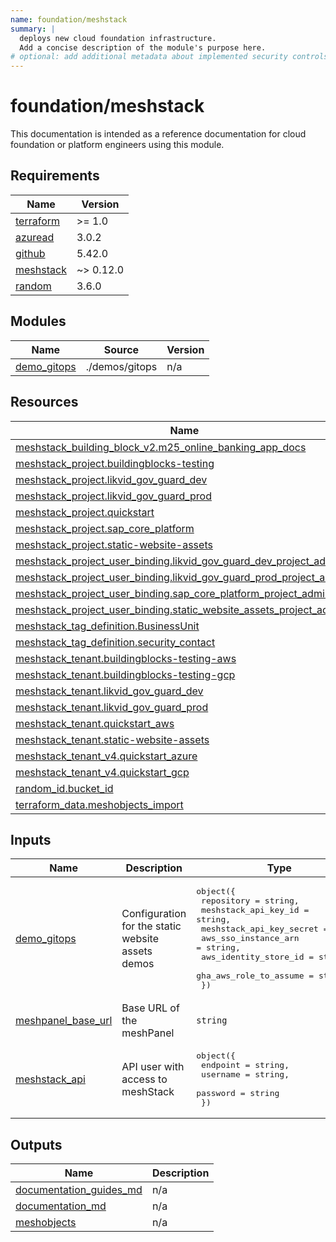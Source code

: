 ```yaml
---
name: foundation/meshstack
summary: |
  deploys new cloud foundation infrastructure.
  Add a concise description of the module's purpose here.
# optional: add additional metadata about implemented security controls
---
```


# foundation/meshstack

This documentation is intended as a reference documentation for cloud foundation or platform engineers using this module.

<!-- BEGIN_TF_DOCS -->
## Requirements

| Name | Version |
|------|---------|
| <a name="requirement_terraform"></a> [terraform](#requirement\_terraform) | >= 1.0 |
| <a name="requirement_azuread"></a> [azuread](#requirement\_azuread) | 3.0.2 |
| <a name="requirement_github"></a> [github](#requirement\_github) | 5.42.0 |
| <a name="requirement_meshstack"></a> [meshstack](#requirement\_meshstack) | ~> 0.12.0 |
| <a name="requirement_random"></a> [random](#requirement\_random) | 3.6.0 |

## Modules

| Name | Source | Version |
|------|--------|---------|
| <a name="module_demo_gitops"></a> [demo\_gitops](#module\_demo\_gitops) | ./demos/gitops | n/a |

## Resources

| Name | Type |
|------|------|
| [meshstack_building_block_v2.m25_online_banking_app_docs](https://registry.terraform.io/providers/meshcloud/meshstack/latest/docs/resources/building_block_v2) | resource |
| [meshstack_project.buildingblocks-testing](https://registry.terraform.io/providers/meshcloud/meshstack/latest/docs/resources/project) | resource |
| [meshstack_project.likvid_gov_guard_dev](https://registry.terraform.io/providers/meshcloud/meshstack/latest/docs/resources/project) | resource |
| [meshstack_project.likvid_gov_guard_prod](https://registry.terraform.io/providers/meshcloud/meshstack/latest/docs/resources/project) | resource |
| [meshstack_project.quickstart](https://registry.terraform.io/providers/meshcloud/meshstack/latest/docs/resources/project) | resource |
| [meshstack_project.sap_core_platform](https://registry.terraform.io/providers/meshcloud/meshstack/latest/docs/resources/project) | resource |
| [meshstack_project.static-website-assets](https://registry.terraform.io/providers/meshcloud/meshstack/latest/docs/resources/project) | resource |
| [meshstack_project_user_binding.likvid_gov_guard_dev_project_admins](https://registry.terraform.io/providers/meshcloud/meshstack/latest/docs/resources/project_user_binding) | resource |
| [meshstack_project_user_binding.likvid_gov_guard_prod_project_admins](https://registry.terraform.io/providers/meshcloud/meshstack/latest/docs/resources/project_user_binding) | resource |
| [meshstack_project_user_binding.sap_core_platform_project_admins](https://registry.terraform.io/providers/meshcloud/meshstack/latest/docs/resources/project_user_binding) | resource |
| [meshstack_project_user_binding.static_website_assets_project_admins](https://registry.terraform.io/providers/meshcloud/meshstack/latest/docs/resources/project_user_binding) | resource |
| [meshstack_tag_definition.BusinessUnit](https://registry.terraform.io/providers/meshcloud/meshstack/latest/docs/resources/tag_definition) | resource |
| [meshstack_tag_definition.security_contact](https://registry.terraform.io/providers/meshcloud/meshstack/latest/docs/resources/tag_definition) | resource |
| [meshstack_tenant.buildingblocks-testing-aws](https://registry.terraform.io/providers/meshcloud/meshstack/latest/docs/resources/tenant) | resource |
| [meshstack_tenant.buildingblocks-testing-gcp](https://registry.terraform.io/providers/meshcloud/meshstack/latest/docs/resources/tenant) | resource |
| [meshstack_tenant.likvid_gov_guard_dev](https://registry.terraform.io/providers/meshcloud/meshstack/latest/docs/resources/tenant) | resource |
| [meshstack_tenant.likvid_gov_guard_prod](https://registry.terraform.io/providers/meshcloud/meshstack/latest/docs/resources/tenant) | resource |
| [meshstack_tenant.quickstart_aws](https://registry.terraform.io/providers/meshcloud/meshstack/latest/docs/resources/tenant) | resource |
| [meshstack_tenant.static-website-assets](https://registry.terraform.io/providers/meshcloud/meshstack/latest/docs/resources/tenant) | resource |
| [meshstack_tenant_v4.quickstart_azure](https://registry.terraform.io/providers/meshcloud/meshstack/latest/docs/resources/tenant_v4) | resource |
| [meshstack_tenant_v4.quickstart_gcp](https://registry.terraform.io/providers/meshcloud/meshstack/latest/docs/resources/tenant_v4) | resource |
| [random_id.bucket_id](https://registry.terraform.io/providers/hashicorp/random/3.6.0/docs/resources/id) | resource |
| [terraform_data.meshobjects_import](https://registry.terraform.io/providers/hashicorp/terraform/latest/docs/resources/data) | resource |

## Inputs

| Name | Description | Type | Default | Required |
|------|-------------|------|---------|:--------:|
| <a name="input_demo_gitops"></a> [demo\_gitops](#input\_demo\_gitops) | Configuration for the static website assets demos | <pre>object({<br/>    repository               = string,<br/>    meshstack_api_key_id     = string,<br/>    meshstack_api_key_secret = string<br/>    aws_sso_instance_arn     = string,<br/>    aws_identity_store_id    = string,<br/>    gha_aws_role_to_assume   = string<br/>  })</pre> | n/a | yes |
| <a name="input_meshpanel_base_url"></a> [meshpanel\_base\_url](#input\_meshpanel\_base\_url) | Base URL of the meshPanel | `string` | n/a | yes |
| <a name="input_meshstack_api"></a> [meshstack\_api](#input\_meshstack\_api) | API user with access to meshStack | <pre>object({<br/>    endpoint = string,<br/>    username = string,<br/>    password = string<br/>  })</pre> | n/a | yes |

## Outputs

| Name | Description |
|------|-------------|
| <a name="output_documentation_guides_md"></a> [documentation\_guides\_md](#output\_documentation\_guides\_md) | n/a |
| <a name="output_documentation_md"></a> [documentation\_md](#output\_documentation\_md) | n/a |
| <a name="output_meshobjects"></a> [meshobjects](#output\_meshobjects) | n/a |
<!-- END_TF_DOCS -->
